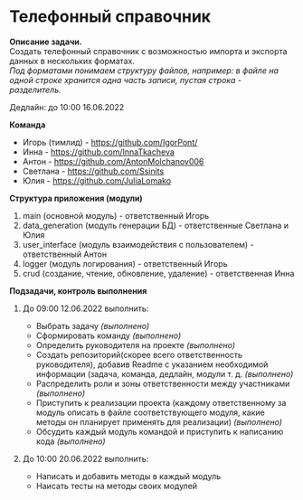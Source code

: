 # **Телефонный справочник**

**Описание задачи.**  
Создать телефонный справочник с возможностью импорта и экспорта данных в нескольких форматах.  
_Под форматами понимаем структуру файлов, например: в файле на одной строке хранится одна часть записи, пустая строка - разделитель._

Дедлайн: до 10:00 16.06.2022

**Команда**  
- Игорь (тимлид) - https://github.com/IgorPont/
- Инна - https://github.com/InnaTkacheva
- Антон - https://github.com/AntonMolchanov006
- Светлана - https://github.com/Ssinits
- Юлия - https://github.com/JuliaLomako

**Структура приложения (модули)**

1. main (основной модуль) - ответственный Игорь
2. data_generation (модуль генерации БД) - ответственные Светлана и Юлия
3. user_interface (модуль взаимодействия с пользователем) - ответственный Антон
4. logger (модуль логирования) - ответственный Игорь
5. crud (создание, чтение, обновление, удаление) - ответственная Инна

**Подзадачи, контроль выполнения**

1. До 09:00 12.06.2022 выполнить: 
    - Выбрать задачу _(выполнено)_
    - Сформировать команду _(выполнено)_
    - Определить руководителя на проекте _(выполнено)_
    - Создать репозиторий(скорее всего ответственность руководителя), добавив Readme с указанием необходимой информации (задача, команда, дедлайн, модули т. д. _(выполнено)_
    - Распределить роли и зоны ответственности между участниками _(выполнено)_
    - Приступить к реализации проекта (каждому ответственному за модуль описать в файле соответствующего модуля, какие методы он планирует применять для реализации) _(выполнено)_
    - Обсудить каждый модуль командой и приступить к написанию кода _(выполнено)_

2. До 10:00 20.06.2022 выполнить: 
    - Написать и добавить методы в каждый модуль
    - Наисать тесты на методы своих модулей




